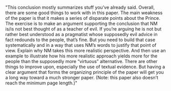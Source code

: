 "This conclusion mostly summarizes stuff you’ve already said. Overall, there are some good things to work with in this paper. The main weakness of the paper is that it makes a series of disparate points about the Prince. The exercise is to make an argument supporting the conclusion that NM is/is not best thought of as a teacher of evil. If you’re arguing he is not but rather best understood as a pragmatist whose supposedly evil advice in fact redounds to the people, that’s fine. But you need to build that case systematically and in a way that uses NM’s words to justify that point of view. Explain why NM takes this more realistic perspective. And then use an example to illustrate how his more realistic approach yields more for the people than the supposedly more “virtuous” alternative. There are other things to improve upon, especially the use of textual evidence. But having a clear argument that forms the organizing principle of the paper will get you a long way toward a much stronger paper. (Note: this paper also doesn’t reach the minimum page length.)"

